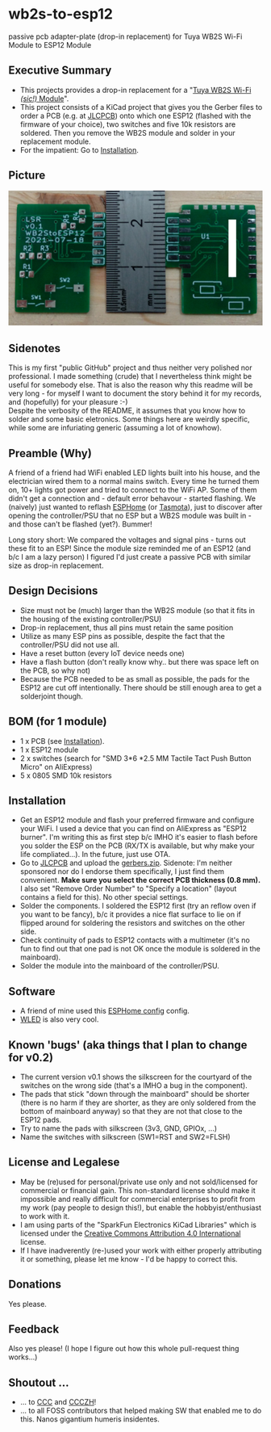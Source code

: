 # wb2s-to-esp12
passive pcb adapter-plate (drop-in replacement) for Tuya WB2S Wi-Fi Module to ESP12 Module

## Executive Summary
* This projects provides a drop-in replacement for a "[Tuya WB2S Wi-Fi <i>(sic!)</i> Module](https://developer.tuya.com/en/docs/iot/wb2s-module-datasheet?id=K9ghecl7kc479)". 
* This project consists of a KiCad project that gives you the Gerber files to order a PCB (e.g. at [JLCPCB](https://cart.jlcpcb.com)) onto which one ESP12 (flashed with the firmware of your choice), two switches and five 10k resistors are soldered. Then you remove the WB2S module and solder in your replacement module. <br>
* For the impatient: Go to [Installation](#Installation). 

## Picture

![pcb image](photos/pcb_v01.png "pcb image")

## Sidenotes
This is my first "public GitHub" project and thus neither very polished nor professional. I made something (crude) that I nevertheless think might be useful for somebody else. That is also the reason why this readme will be very long - for myself I want to document the story behind it for my records, and (hopefully) for your pleasure :-) </br>
Despite the verbosity of the README, it assumes that you know how to solder and some basic eletronics. Some things here are weirdly specific, while some are infuriating generic (assuming a lot of knowhow). 

## Preamble (Why)
A friend of a friend had WiFi enabled LED lights built into his house, and the electrician wired them to a normal mains switch. Every time he turned them on, 10+ lights got power and tried to connect to the WiFi AP. Some of them didn't get a connection and - default error behavour - started flashing. We (naively) just wanted to reflash [ESPHome](https://esphome.io/) (or [Tasmota](https://tasmota.github.io/docs/)), just to discover after opening the controller/PSU that no ESP but a WB2S module was built in - and those can't be flashed (yet?). Bummer! 

Long story short: We compared the voltages and signal pins - turns out these fit to an ESP! Since the module size reminded me of an ESP12 (and b/c I am a lazy person) I figured I'd just create a passive PCB with similar size as drop-in replacement.

## Design Decisions
* Size must not be (much) larger than the WB2S module (so that it fits in the housing of the existing controller/PSU)
* Drop-in replacement, thus all pins must retain the same position
* Utilize as many ESP pins as possible, despite the fact that the controller/PSU did not use all.
* Have a reset button (every IoT device needs one)
* Have a flash button (don't really know why.. but there was space left on the PCB, so why not)
* Because the PCB needed to be as small as possible, the pads for the ESP12 are cut off intentionally. There should be still enough area to get a solderjoint though. 

## BOM (for 1 module)
* 1 x PCB (see [Installation](#Installation)).
* 1 x ESP12 module
* 2 x switches (search for "SMD 3*6 *2.5 MM Tactile Tact Push Button Micro" on AliExpress)
* 5 x 0805 SMD 10k resistors

## Installation
* Get an ESP12 module and flash your preferred firmware and configure your WiFi. I used a device that you can find on AliExpress as "ESP12 burner". I'm writing this as first step b/c IMHO it's easier to flash  before you solder the ESP on the PCB (RX/TX is available, but why make your life compliated...). In the future, just use OTA. 
* Go to [JLCPCB](https://cart.jlcpcb.com/quote) and upload the [gerbers.zip](gerber/gerber.zip). Sidenote: I'm neither sponsored nor do I endorse them specifically, I just find them convenient. <b>Make sure you select the correct PCB thickness (0.8 mm).</b> I also set "Remove Order Number" to "Specify a location" (layout contains a field for this). No other special settings.
* Solder the components. I soldered the ESP12 first (try an reflow oven if you want to be fancy), b/c it provides a nice flat surface to lie on if flipped around for soldering the resistors and switches on the other side. 
* Check continuity of pads to ESP12 contacts with a multimeter (it's no fun to find out that one pad is not OK once the module is soldered in the mainboard).
* Solder the module into the mainboard of the controller/PSU.

## Software
* A friend of mine used this [ESPHome config](ESPhome/esplight.yaml) config.
* [WLED](https://github.com/Aircoookie/WLED) is also very cool. 

## Known 'bugs' (aka things that I plan to change for v0.2)
* The current version v0.1 shows the silkscreen for the courtyard of the switches on the wrong side (that's a IMHO a bug in the component).
* The pads that stick "down through the mainboard" should be shorter (there is no harm if they are shorter, as they are only soldered from the bottom of mainboard anyway) so that they are not that close to the ESP12 pads.
* Try to name the pads with silkscreen (3v3, GND, GPIOx, ...)
* Name the switches with silkscreen (SW1=RST and SW2=FLSH)

## License and Legalese
* May be (re)used for personal/private use only and not sold/licensed for commercial or financial gain. This non-standard license should make it impossible and really difficult for commercial enterprises to profit from my work (pay people to design this!), but enable the hobbyist/enthusiast to work with it. 
* I am using parts of the "SparkFun Electronics KiCad Libraries" which is licensed under the [Creative Commons Attribution 4.0 International](https://creativecommons.org/licenses/by/4.0/) license. 
* If I have inadverently (re-)used your work with either properly attributing it or something, please let me know - I'd be happy to correct this.

## Donations
Yes please.

## Feedback
Also yes please! (I hope I figure out how this whole pull-request thing works...)

## Shoutout ...
* ... to [CCC](https://www.ccc.de) and [CCCZH](https://www.ccczh.ch/)!
* ... to all FOSS contributors that helped making SW that enabled me to do this. Nanos gigantium humeris insidentes.
